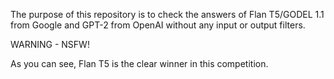 The purpose of this repository is to check the answers of Flan T5/GODEL 1.1 from Google and GPT-2 from OpenAI without any input or output filters.

WARNING - NSFW!

As you can see, Flan T5 is the clear winner in this competition.
